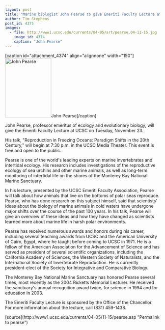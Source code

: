 ```yaml
---
layout: post
title: "Marine biologist John Pearse to give Emeriti Faculty Lecture at UCSC on Nov. 23"
author: Tim Stephens
post_id: 4375
images:
  - file: http://www1.ucsc.edu/currents/04-05/art/pearse.04-11-15.jpg
    image_id: 4374
    caption: "John Pearse"
---
```


[caption id="attachment_4374" align="alignnone" width="150"]<a href="http://localhost/mysite/wp-content/uploads/2004/11/pearse.04-11-15.jpg"><img class="size-full wp-image-4374" src="http://localhost/mysite/wp-content/uploads/2004/11/pearse.04-11-15.jpg" alt="John Pearse" width="150" height="193" /></a>John Pearse[/caption]
<a name="content" id="content"></a>
<p>
  John Pearse, professor emeritus of ecology and evolutionary biology, will give the Emeriti Faculty Lecture at UCSC on Tuesday, November 23.
</p>
<p>
  His talk, "Reproduction in Freezing Oceans: Paradigm Shifts in the 20th Century," will begin at 7:30 p.m. in the UCSC Media Theater. This event is free and open to the public.
</p>
<p>
  Pearse is one of the world's leading experts on marine invertebrates and intertidal ecology. His research includes investigations of the reproductive ecology of sea urchins and other marine animals, as well as long-term monitoring of intertidal life on the shores of the Monterey Bay National Marine Sanctuary.
</p>
<p>
  In his lecture, presented by the UCSC Emeriti Faculty Association, Pearse will talk about how animals that live on the bottoms of polar seas reproduce. Pearse, who has done research on this subject himself, said that scientists' ideas about the biology of marine animals in cold waters have undergone major shifts over the course of the past 100 years. In his talk, Pearse will give an overview of these ideas and how they have changed as scientists learned more about marine life in harsh polar environments.
</p>
<p>
  Pearse has received numerous awards and honors during his career, including several teaching awards from UCSC and the American University of Cairo, Egypt, where he taught before coming to UCSC in 1971. He is a fellow of the American Association for the Advancement of Science and has served as president of several scientific organizations, including the California Academy of Sciences, the Western Society of Naturalists, and the International Society of Invertebrate Reproduction. He is currently president-elect of the Society for Integrative and Comparative Biology.
</p>
<p>
  The Monterey Bay National Marine Sanctuary has honored Pearse several times, most recently as the 2004 Ricketts Memorial Lecturer. He received the sanctuary's annual recognition award twice, for science in 1994 and for education in 2003.
</p>
<p>
  The Emeriti Faculty Lecture is sponsored by the Office of the Chancellor. For more information about the lecture, call (831) 459-1438.
</p>
<form>

</form>
<p>

</p>
[source](http://www1.ucsc.edu/currents/04-05/11-15/pearse.asp "Permalink to pearse")
